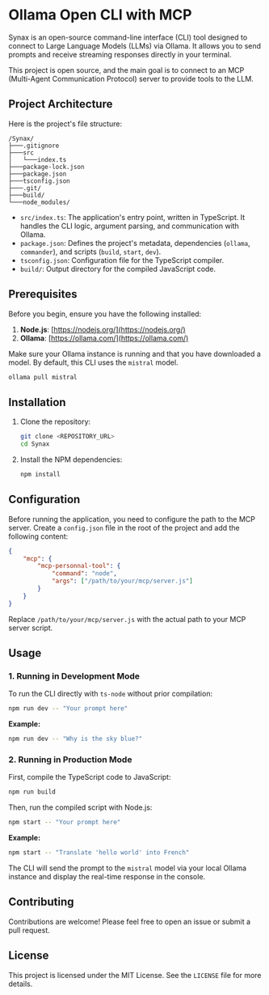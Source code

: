 # Ollama Open CLI with MCP

Synax is an open-source command-line interface (CLI) tool designed to connect to Large Language Models (LLMs) via Ollama. It allows you to send prompts and receive streaming responses directly in your terminal.

This project is open source, and the main goal is to connect to an MCP (Multi-Agent Communication Protocol) server to provide tools to the LLM.

## Project Architecture

Here is the project's file structure:

```
/Synax/
├───.gitignore
├───src
│   └───index.ts
├───package-lock.json
├───package.json
├───tsconfig.json
├───.git/
├───build/
└───node_modules/
```

-   `src/index.ts`: The application's entry point, written in TypeScript. It handles the CLI logic, argument parsing, and communication with Ollama.
-   `package.json`: Defines the project's metadata, dependencies (`ollama`, `commander`), and scripts (`build`, `start`, `dev`).
-   `tsconfig.json`: Configuration file for the TypeScript compiler.
-   `build/`: Output directory for the compiled JavaScript code.

## Prerequisites

Before you begin, ensure you have the following installed:

1.  **Node.js**: [https://nodejs.org/](https://nodejs.org/)
2.  **Ollama**: [https://ollama.com/](https://ollama.com/)

Make sure your Ollama instance is running and that you have downloaded a model. By default, this CLI uses the `mistral` model.

```sh
ollama pull mistral
```

## Installation

1.  Clone the repository:
    ```sh
    git clone <REPOSITORY_URL>
    cd Synax
    ```
2.  Install the NPM dependencies:
    ```sh
    npm install
    ```

## Configuration

Before running the application, you need to configure the path to the MCP server. Create a `config.json` file in the root of the project and add the following content:

```json
{
    "mcp": {
        "mcp-personnal-tool": {
            "command": "node",
            "args": ["/path/to/your/mcp/server.js"]
        }
    }
}
```

Replace `/path/to/your/mcp/server.js` with the actual path to your MCP server script.

## Usage

### 1. Running in Development Mode

To run the CLI directly with `ts-node` without prior compilation:

```sh
npm run dev -- "Your prompt here"
```

**Example:**

```sh
npm run dev -- "Why is the sky blue?"
```

### 2. Running in Production Mode

First, compile the TypeScript code to JavaScript:

```sh
npm run build
```

Then, run the compiled script with Node.js:

```sh
npm start -- "Your prompt here"
```

**Example:**

```sh
npm start -- "Translate 'hello world' into French"
```

The CLI will send the prompt to the `mistral` model via your local Ollama instance and display the real-time response in the console.

## Contributing

Contributions are welcome! Please feel free to open an issue or submit a pull request.

## License

This project is licensed under the MIT License. See the `LICENSE` file for more details.
